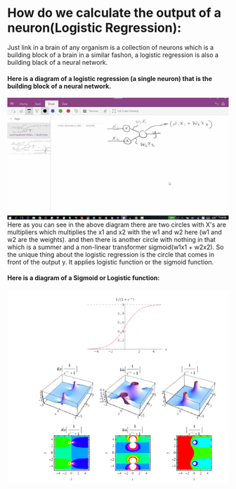 # How do we calculate the output of a neuron(Logistic Regression):
Just link in a brain of any organism is a collection of neurons which is a building block of a brain in a similar fashon,
a logistic regression is also a building black of a neural network.
#### Here is a diagram of a logistic regression (a single neuron) that is the building block of a neural network.
![](Deep_learning_prerequisite/util_images/logistic_regression.jpg)
Here as you can see in the above diagram there are two circles with X's are multipliers which multiplies the x1 and x2 with the w1 and w2 here (w1 and w2 are the weights). and then there is another circle with nothing in that which is a summer and a non-linear transformer sigmoid(w1x1 + w2x2). So the unique thing about the logistic regression is the circle that comes in front of the output y. It applies logistic function or the sigmoid function.
#### Here is a diagram of a Sigmoid or Logistic function:
![](Deep_learning_prerequisite/util_images/sigmoid_function.png)
